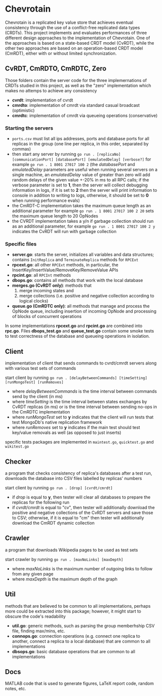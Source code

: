 # Chevrotain
Chevrotain is a replicated key value store that achieves eventual consistency through the use of a conflict-free replicated data types (CRDTs). This project implements and evaluates performances of three different design approaches to the implementation of Chevrotain. One of the approaches is based on a state-based CRDT model (CvRDT), while the other two approaches are based on an operation-based CRDT model (CmRDT), either with or without limited synchronization.

## CvRDT, CmRDTO, CmRDTC, Zero
Those folders contain the server code for the three implemernations of CRDTs studied in this project, as well as the "zero" implementation which makes no attemps to achieve any consistency

* **cvrdt**: implementation of cvrdt
* **cmrdto**: implementation of cmrdt via standard casual broadcast (optimistic)
* **cmrdtc**: implementation of cmrdt via queueing operations (conservative)

### Starting the servers
* `ports.csv` must list all ips addresses, ports and database ports for all replicas in the group (one line per replica, in this order, separated by commas)
* then start any server by running `go run . [replicaNo] [communicationPort] [databasePort] [emulatedDelay] [verbose?]`
for example `go run . 1 8001 27017 100 2` (the *databasePort* and *emulatedDelay* parameters are useful when running several servers on a single machine, an *emulatedDelay* value of greater than zero will add random delays of the given value +-20% in ms to all RPC calls; if the verbose parameter is set to **1**, then the server will collect debugging information in logs, if it is set to **2** then the server will print information to console in addition to writing to logs, otherwise, it should be set to **0** when running performance evals)
* the CmRDT-C implementation takes the maximum queue length as an additional parameter for example `go run . 1 8001 27017 100 2 20` sets the maximum queue length to 20 OpNodes
* the CVRDT implementation takes a y/n if garbage collection should run as an additional parameter, for example `go run . 1 8001 27017 100 2 y` indicates the CvRDT will run with garbage collection

### Specific files
* **server.go**: starts the server, initializes all variables and data structures; contains `InitReplica` and `TerminateReplica` methods for `RPCExt`
* **rpcext.go**: all other `RPCExt` methods, in particular, the InsertKey/InsertValue/RemoveKey/RemoveValue APIs
* **rpcint.go**: all `RPCInt` methods
* **dbops.go**: contains all methods that work with the local database
* **merges.go (CvRDT only)**: methods that
    1. merge incoming states and
    2. merge collections (i.e. positive and negative collection according to logical clocks)
* **queue.go (CmRDTC only)**: all methods that manage and process the OpNode queue, including insertion of incoming OpNode and processing of blocks of concurrent operations

In some implementations **rpcext.go** and **rpcint.go** are combined into **rpc.go**. Files **dbops_test.go** and **queue_test.go** contain some smoke tests to test correctness of the database and queueing operations in isolation.

## Client
implementation of client that sends commands to cvrdt/cmrdt servers along with various test sets of commands

start client by running `go run . [delayBetweenCommands] [timeSetting] [runMongoTest] [runRemoves]`
* where *delayBetweenCommands* is the time interval between commands send by the client (in ms)
* where *timeSetting* is the time interval between states exchanges by CvRDT replicas (in ms) or is the time interval between sending no-ops in the CmRDTC implementation
* where *runMongoTest* set to **y** indicates that the client will run tests that test MongoDb's native replication framework
* where *runRemoves* set to **y** indicates if the main test should test key/value removals as well (as opposed to just inserts)

specific tests packages are implemented in `maintest.go`, `quicktest.go` and `wikitest.go`

## Checker
a program that checks consistency of replica's databases after a test run, downloads the database into CSV files labelled by replicas' numbers

start client by running `go run . [drop] [cvrdt/cmrdt]`
* if *drop* is equal to **y**, then tester will clear all databases to prepare the replicas for the following run
* if *cvrdt/cmrdt* is equal to "cv", then tester will additionally download the positive and negative collections of the CvRDT servers and save those to CSV; otherwise, if it is equal to "cm" then tester will additionally download the CmRDT dynamic collection

## Crawler
a program that downloads Wikipedia pages to be used as test sets

start crawler by running `go run . [maxNoLinks] [maxDepth]`
* where *maxNoLinks* is the maximum number of outgoing links to follow from any given page
* where *maxDepth* is the maximum depth of the graph

## Util
methods that are believed to be common to all implementations, perhaps more could be extracted into this package; however, it might start to obscure the code's readability

* **util.go**: generic methods, such as parsing the group memberhship CSV file, finding max/mins, etc.
* **connops.go**: connection operations (e.g. connect one replica to another, connect a replica to a local database) that are common to all implementations
* **dbsops.go**: basic database operations that are common to all implementations

## Docs
MATLAB code that is used to generate figures, LaTeX report code, random notes, etc.
